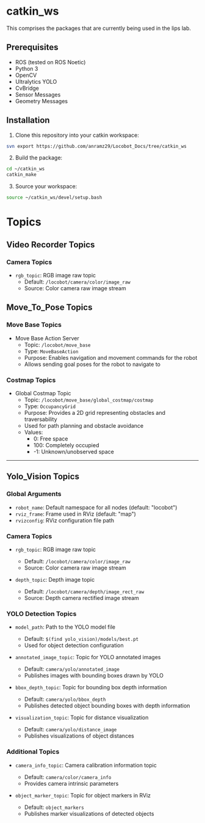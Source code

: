 # catkin_ws

This comprises the packages that are currently being used in the lips lab.

## Prerequisites

- ROS (tested on ROS Noetic)
- Python 3
- OpenCV
- Ultralytics YOLO
- CvBridge
- Sensor Messages
- Geometry Messages

## Installation

1. Clone this repository into your catkin workspace:
```bash
svn export https://github.com/anramz29/Locobot_Docs/tree/catkin_ws
```

2. Build the package:
```bash
cd ~/catkin_ws
catkin_make
```

3. Source your workspace:
```bash
source ~/catkin_ws/devel/setup.bash
```

# Topics

## Video Recorder Topics

### Camera Topics
- `rgb_topic`: RGB image raw topic 
  - Default: `/locobot/camera/color/image_raw`
  - Source: Color camera raw image stream


## Move_To_Pose Topics

### Move Base Topics
- Move Base Action Server
  - Topic: `/locobot/move_base`
  - Type: `MoveBaseAction`
  - Purpose: Enables navigation and movement commands for the robot
  - Allows sending goal poses for the robot to navigate to

### Costmap Topics
- Global Costmap Topic
  - Topic: `/locobot/move_base/global_costmap/costmap`
  - Type: `OccupancyGrid`
  - Purpose: Provides a 2D grid representing obstacles and traversability
  - Used for path planning and obstacle avoidance
  - Values:
    - 0: Free space
    - 100: Completely occupied
    - -1: Unknown/unobserved space


---

## Yolo_Vision Topics

### Global Arguments
- `robot_name`: Default namespace for all nodes (default: "locobot")
- `rviz_frame`: Frame used in RViz (default: "map")
- `rvizconfig`: RViz configuration file path

### Camera Topics
- `rgb_topic`: RGB image raw topic 
  - Default: `/locobot/camera/color/image_raw`
  - Source: Color camera raw image stream

- `depth_topic`: Depth image topic
  - Default: `/locobot/camera/depth/image_rect_raw`
  - Source: Depth camera rectified image stream

### YOLO Detection Topics
- `model_path`: Path to the YOLO model file
  - Default: `$(find yolo_vision)/models/best.pt`
  - Used for object detection configuration

- `annotated_image_topic`: Topic for YOLO annotated images
  - Default: `camera/yolo/annotated_image`
  - Publishes images with bounding boxes drawn by YOLO

- `bbox_depth_topic`: Topic for bounding box depth information
  - Default: `camera/yolo/bbox_depth`
  - Publishes detected object bounding boxes with depth information

- `visualization_topic`: Topic for distance visualization
  - Default: `camera/yolo/distance_image`
  - Publishes visualizations of object distances

### Additional Topics
- `camera_info_topic`: Camera calibration information topic
  - Default: `camera/color/camera_info`
  - Provides camera intrinsic parameters

- `object_marker_topic`: Topic for object markers in RViz
  - Default: `object_markers`
  - Publishes marker visualizations of detected objects